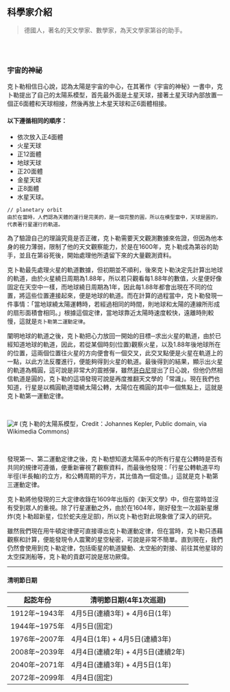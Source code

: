 ## 科學家介紹

> 德國人，著名的天文學家、數學家，為天文學家第谷的助手。

<br>
<br>

### 宇宙的神祕
克卜勒相信日心說，認為太陽是宇宙的中心，在其著作《宇宙的神秘》一書中，克卜勒提出了自己的太陽系模型，首先最外面是土星天球，接著土星天球內部放置一個正6面體和天球相接，然後再放上木星天球和正6面體相接。

#### 以下遵循相同的順序：
- 依次放入正4面體
- 火星天球
- 正12面體
- 地球天球
- 正20面體
- 金星天球
- 正8面體
- 水星天球。


```
// planetary orbit
由於在當時，人們認為天體的運行是完美的，是一個完整的圓，所以在模型當中，天球是圓的，代表著行星運行的軌道。
```


為了驗證自己的理論究竟是否正確，克卜勒需要天文觀測數據來佐證，但因為他本身的視力薄弱，限制了他的天文觀察能力，於是在1600年，克卜勒成為第谷的助手，並且在第谷死後，開始處理他所遺留下來的大量觀測資料。


克卜勒最先處理火星的軌道數據，但初期並不順利，後來克卜勒決定先計算出地球的軌道，由於火星繞日周期為1.88年，所以若只觀看每1.88年的數值，火星便好像固定在天空中一樣，而地球繞日周期為1年，因此每1.88年都會出現在不同的位置，將這些位置連接起來，便是地球的軌道。而在計算的過程當中，克卜勒發現一件事情：「當地球繞太陽運轉時，若經過相同的時間，則地球和太陽的連線所形成的扇形面積會相同。」根據這個定律，當地球靠近太陽時速度較快，遠離時則較慢，這就是`克卜勒第二運動定律`。


闡明地球的軌道之後，克卜勒把心力放回一開始的目標─求出火星的軌道，由於已經知道地球的軌道，因此，若從某個時刻(位置)觀察火星，以及1.88年後地球所在的位置，這兩個位置往火星的方向便會有一個交叉，此交叉點便是火星在軌道上的一點，以此方法反覆進行，便能夠得到火星的軌道。最後得到的結果，顯示出火星的軌道為橢圓，這可說是非常大的震撼彈，雖然[哥白尼](https://taea.tn.edu.tw/taea/astro_news/book_detail/5fb53e40-0917-11eb-b691-562538ac20d1)提出了日心說，但他仍然相信軌道是圓的，克卜勒的這項發現可說是再度推翻天文學的「常識」。現在我們也知道，行星是以橢圓軌道環繞太陽公轉，太陽位在橢圓的其中一個焦點上，這就是克卜勒第一運動定律。

<br>

![#](https://taea.tn.edu.tw/taea_file/assets/990/Kepler-solar-system-1.png)
(克卜勒的太陽系模型，Credit：Johannes Kepler, Public domain, via Wikimedia Commons)

<br>

發現第一、第二運動定律之後，克卜勒想知道太陽系中的所有行星在公轉時是否有共同的規律可遵循，便重新審視了觀察資料，而最後他發現：「行星公轉軌道平均半徑(半長軸)的立方，和公轉周期的平方，其比值為一個定值。」這就是克卜勒第三運動定律。


克卜勒將他發現的三大定律收錄在1609年出版的《新天文學》中，但在當時並沒有受到眾人的重視。除了行星運動之外，由於在1604年，剛好發生一次超新星爆炸(克卜勒超新星，位於蛇夫座足部)，所以克卜勒也對此現象做了深入的研究。


雖然我們現在用牛頓定律便可直接導出克卜勒運動定律，但在當時，克卜勒只憑藉觀察和計算，便能發現令人震驚的星空秘密，可說是非常不簡單。直到現在，我們仍然會使用到克卜勒定律，包括衛星的軌道變動、太空船的對接、前往其他星球的太空探測船等，克卜勒的貢獻可說是居功厥偉。


----

#### 清明節日期

| 起訖年份 | 清明節日期(4年1次巡迴)  |
|-------------|-------------------------|
| 1912年~1943年 | 4月5日(連續3年) + 4月6日(1年)   |
| 1944年~1975年 | 4月5日(固定)                |
| 1976年~2007年 | 4月4日(1年) + 4月5日(連續3年)   |
| 2008年~2039年 | 4月4日(連續2年) + 4月5日(連續2年) |
| 2040年~2071年 | 4月4日(連續3年) + 4月5日(1年)   |
| 2072年~2099年 | 4月4日(固定)                |

